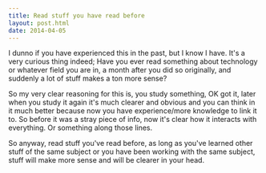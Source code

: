 ```yaml
---
title: Read stuff you have read before
layout: post.html
date: 2014-04-05
---
```


I dunno if you have experienced this in the past, but I know I have.  It's a
very curious thing indeed; Have you ever read something about technology or
whatever field you are in, a month after you did so originally, and suddenly a
lot of stuff makes a ton more sense?

<!--
Like for example, I read something about how RAM works or what RAM is.  I sorta
understand, I know it stands for "Random Access Memory" and that gives me an
idea of what it does etc.

Then I'm reading about the motherboard a week later.  There I learn what it
does, why a good motherboard is good, what some ports are for, why they require
a certain order to put the RAM in (if you don't fill all the slots).

Then I read about... I dunno the processor and then later the graphics card. And
so on and so forth.

I see videos on the subject, read tons of posts etc.  You know just have an
interest in this stuff.

Then I decide I will read that first post about RAM.  *All of a sudden*, I learn
a TON more stuff from it.  Oh OK, so "DDRn" in RAM is actually the speed at
which it can transfer data.  OK.  Oh and it stands for "Double Data Rate".  OK,
cool. Oh OK, so the order of where you put the RAM matters because of how the
motherboard connects it to the processor and stuff.

This is just an example, actually what really happened is I heard something, I
looked it up cause I was curious and went on with my life.  But then
[this video by Computerphile][yt] completely cleared up for me WHY better parts
are better, you know?

[yt]: https://youtu.be/lNuPy-r1GuQ
-->

So my very clear reasoning for this is, you study something, OK got it, later
when you study it again it's much clearer and obvious and you can think in it
much better because now you have experience/more knowledge to link it to. So
before it was a stray piece of info, now it's clear how it interacts with
everything.  Or something along those lines.

So anyway, read stuff you've read before, as long as you've learned other stuff
of the same subject or you have been working with the same subject, stuff will
make more sense and will be clearer in your head.
